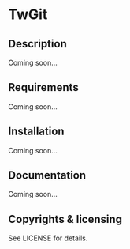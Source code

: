 TwGit
==========

## Description
Coming soon...

## Requirements
Coming soon...

## Installation
Coming soon...

## Documentation
Coming soon...

## Copyrights & licensing
See LICENSE for details.
